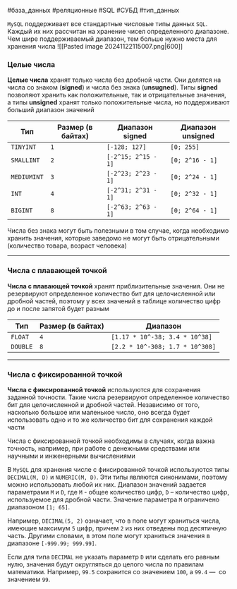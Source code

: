 #база_данных #реляционные #SQL #СУБД #тип_данных 

`MySQL` поддерживает все стандартные числовые типы данных `SQL`. Каждый их них рассчитан на хранение чисел определенного диапазоне. Чем шире поддерживаемый диапазон, тем больше нужно места для хранения числа
![[Pasted image 20241122115007.png|600]]
### Целые числа
**Целые числа** хранят только числа без дробной части. Они делятся на числа со знаком (**signed**) и числа без знака (**unsugned**). Типы **signed** позволяют хранить как положительные, так и отрицательные значения, а типы **unsigned** хранят только положительные числа, но поддерживают больший диапазон значений
  
| **Тип**     | **Размер (в байтах)** | **Диапазон signed** | **Диапазон unsigned** |
| ----------- | --------------------- | ------------------- | --------------------- |
| `TINYINT`   | `1`                   | `[-128; 127]`       | `[0; 255]`            |
| `SMALLINT`  | `2`                   | `[-2^15; 2^15 - 1]` | `[0; 2^16 - 1]`       |
| `MEDIUMINT` | `3`                   | `[-2^23; 2^23 - 1]` | `[0; 2^24 - 1]`       |
| `INT`       | `4`                   | `[-2^31; 2^31 - 1]` | `[0; 2^32 - 1]`       |
| `BIGINT`    | `8`                   | `[-2^63; 2^63 - 1]` | `[0; 2^64 - 1]`       |
Числа без знака могут быть полезными в том случае, когда необходимо хранить значения, которые заведомо не могут быть отрицательными (количество товара, возраст человека)

---
### Числа с плавающей точкой
**Числа с плавающей точкой** хранят приблизительные значения. Они не резервируют определенное количество бит для целочисленной или дробной частей, поэтому у всех значений в таблице количество цифр до и после запятой будет разным

| **Тип**  | **Размер (в байтах)** | **Диапазон**                    |
| -------- | --------------------- | ------------------------------- |
| `FLOAT`  | `4`                   | `[1.17 * 10^-38; 3.4 * 10^38]`  |
| `DOUBLE` | `8`                   | `[2.2 * 10^-308; 1.7 * 10^308]` |

---
### Числа с фиксированной точкой
**Числа с фиксированной точкой** используются для сохранения заданной точности. Такие числа резервируют определенное количество бит для целочисленной и дробной частей. Независимо от того, насколько большое или маленькое число, оно всегда будет использовать одно и то же количество бит для сохранения каждой части

Числа с фиксированной точкой необходимы в случаях, когда важна точность, например, при работе с денежными средствами или научными и инженерными вычислениями

В `MySQL` для хранения числе с фиксированной точкой используются типы `DECIMAL(M, D)` и `NUMERIC(M, D)`. Эти типы являются синонимами, поэтому можно использовать любой их них. Диапазон значений задается параметрами `M` и `D`, где `M` - общее количество цифр, `D` – количество цифр, используемое для дробной части. Значение параметра `M` ограничено диапазоном `[1; 65]`.

Например, `DECIMAL(5, 2)` означает, что в поле могут храниться числа, имеющие максимум `5` цифр, причем `2` из них отведены под десятичную часть. Другими словами, в этом поле могут храниться значения в диапазоне `[-999.99; 999.99]`.

Если для типа `DECIMAL` не указать параметр `D` или сделать его равным нулю, значения будут округляться до целого числа по правилам математики. Например, `99.5` сохранится со значением `100`, а `99.4` —  со значением `99`.